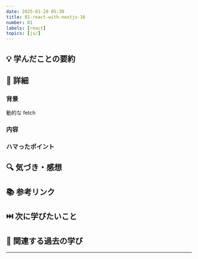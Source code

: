 ```yaml
---
date: 2025-01-20 05:30
title: 01-react-with-nextjs-16
number: 01
labels: [react]
topics: [js/]
---
```


## 💡 学んだことの要約

## 📝 詳細

### 背景

動的な fetch

### 内容

### ハマったポイント

## 🔍 気づき・感想

## 📚 参考リンク

## ⏭️ 次に学びたいこと

## 📌 関連する過去の学び

---
